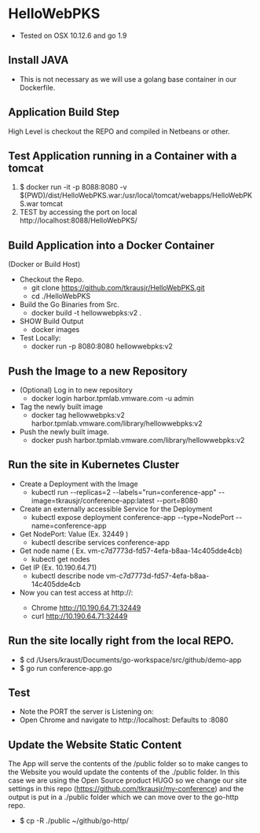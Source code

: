 # HelloWebPKS
* Tested on OSX 10.12.6 and go 1.9

## Install JAVA
* This is not necessary as we will use a golang base container in our Dockerfile.

## Application Build Step
High Level is checkout the REPO and compiled in Netbeans or other.

## Test Application running in a Container with a tomcat
1. $ docker run -it -p 8088:8080 -v $(PWD)/dist/HelloWebPKS.war:/usr/local/tomcat/webapps/HelloWebPKS.war tomcat
2. TEST by accessing the port on local
  http://localhost:8088/HelloWebPKS/

## Build Application into a Docker Container
(Docker or Build Host)
* Checkout the Repo.
  * git clone https://github.com/tkrausjr/HelloWebPKS.git
  * cd ./HelloWebPKS
* Build the Go Binaries from Src.
  * docker build -t hellowwebpks:v2 .
* SHOW Build Output
  * docker images
* Test Locally:
  * docker run -p 8080:8080 hellowwebpks:v2

## Push the Image to a new Repository
* (Optional) Log in to new repository
  * docker login harbor.tpmlab.vmware.com -u admin
* Tag the newly built image
  * docker tag hellowwebpks:v2 harbor.tpmlab.vmware.com/library/hellowwebpks:v2
* Push the newly built image.
  * docker push harbor.tpmlab.vmware.com/library/hellowwebpks:v2

## Run the site in Kubernetes Cluster
* Create a Deployment with the Image 
  * kubectl run  --replicas=2 --labels="run=conference-app" --image=tkrausjr/conference-app:latest --port=8080
* Create an externally accessible Service for the Deployment
  * kubectl expose deployment conference-app --type=NodePort --name=conference-app
* Get NodePort: Value  (Ex. 32449 )
  * kubectl describe services conference-app
* Get node name ( Ex. vm-c7d7773d-fd57-4efa-b8aa-14c405dde4cb)
  * kubectl get nodes 
* Get IP  (Ex. 10.190.64.71) 
  * kubectl describe node vm-c7d7773d-fd57-4efa-b8aa-14c405dde4cb
* Now you can test access at http://<ExternalIP>:<NodePort>
  * Chrome http://10.190.64.71:32449
  * curl http://10.190.64.71:32449

## Run the site locally right from the local REPO.
* $ cd /Users/kraust/Documents/go-workspace/src/github/demo-app
* $ go run conference-app.go

## Test
* Note the PORT the server is Listening on:
* Open Chrome and navigate to http://localhost:<port>  Defaults to :8080 

## Update the Website Static Content
The App will serve the contents of the /public folder so to make canges to the Website you would update the contents of the ./public folder. In this case we are using the Open Source product HUGO so we change our site settings in this repo (https://github.com/tkrausjr/my-conference) and the output is put in a ./public folder which we can move over to the go-http repo.
* $ cp -R ./public ~/github/go-http/
